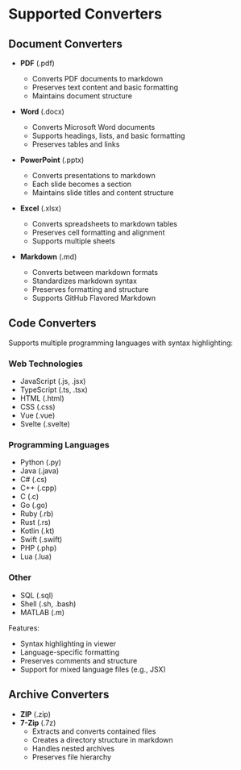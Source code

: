# Supported Converters

## Document Converters
- **PDF** (.pdf)
  - Converts PDF documents to markdown
  - Preserves text content and basic formatting
  - Maintains document structure
  
- **Word** (.docx)
  - Converts Microsoft Word documents
  - Supports headings, lists, and basic formatting
  - Preserves tables and links
  
- **PowerPoint** (.pptx)
  - Converts presentations to markdown
  - Each slide becomes a section
  - Maintains slide titles and content structure
  
- **Excel** (.xlsx)
  - Converts spreadsheets to markdown tables
  - Preserves cell formatting and alignment
  - Supports multiple sheets

- **Markdown** (.md)
  - Converts between markdown formats
  - Standardizes markdown syntax
  - Preserves formatting and structure
  - Supports GitHub Flavored Markdown

## Code Converters
Supports multiple programming languages with syntax highlighting:

### Web Technologies
- JavaScript (.js, .jsx)
- TypeScript (.ts, .tsx)
- HTML (.html)
- CSS (.css)
- Vue (.vue)
- Svelte (.svelte)

### Programming Languages
- Python (.py)
- Java (.java)
- C# (.cs)
- C++ (.cpp)
- C (.c)
- Go (.go)
- Ruby (.rb)
- Rust (.rs)
- Kotlin (.kt)
- Swift (.swift)
- PHP (.php)
- Lua (.lua)

### Other
- SQL (.sql)
- Shell (.sh, .bash)
- MATLAB (.m)

Features:
- Syntax highlighting in viewer
- Language-specific formatting
- Preserves comments and structure
- Support for mixed language files (e.g., JSX)

## Archive Converters
- **ZIP** (.zip)
- **7-Zip** (.7z)
  - Extracts and converts contained files
  - Creates a directory structure in markdown
  - Handles nested archives
  - Preserves file hierarchy 